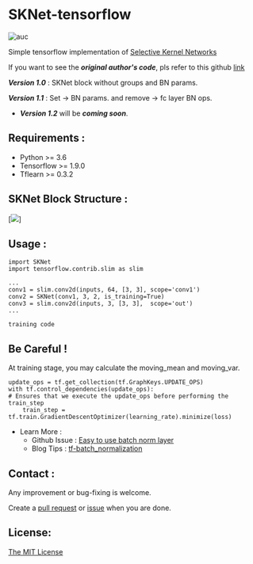 # SKNet-tensorflow
![auc][aucsvg]

[aucsvg]: <https://img.shields.io/badge/SKNet-tensorflow-blueviolet.svg>
[auc]: https://github.com/bravotty/SKNet-tensorflow



Simple tensorflow implementation of [Selective Kernel Networks](<https://arxiv.org/pdf/1903.06586.pdf>)

If you want to see the ***original author's code***, pls refer to this github [link](<https://github.com/implus/SKNet>)

***Version 1.0*** : SKNet block without groups and BN params. 

***Version 1.1***  : Set -> BN params. and remove -> fc layer BN ops.

* ***Version 1.2***  will be ***coming soon***.



## Requirements :

* Python >= 3.6
* Tensorflow >= 1.9.0
* Tflearn >= 0.3.2



## SKNet Block Structure :

[![][imgurl]]

[imgurl]: <https://github.com/bravotty/SKNet-tensorflow/tree/master/img/img1.png>

## Usage : 

```
import SKNet
import tensorflow.contrib.slim as slim

...
conv1 = slim.conv2d(inputs, 64, [3, 3], scope='conv1')
conv2 = SKNet(conv1, 3, 2, is_training=True)
conv3 = slim.conv2d(inputs, 3, [3, 3],  scope='out')
...

training code
```



## Be Careful ! 

At training stage, you may calculate the moving_mean and moving_var.

```
update_ops = tf.get_collection(tf.GraphKeys.UPDATE_OPS)
with tf.control_dependencies(update_ops):
# Ensures that we execute the update_ops before performing the train_step
    train_step = tf.train.GradientDescentOptimizer(learning_rate).minimize(loss)
```

* Learn More :
  * Github Issue : [Easy to use batch norm layer](<https://github.com/tensorflow/tensorflow/issues/1122>)
  * Blog Tips : [tf-batch_normalization](<http://ruishu.io/2016/12/27/batchnorm/>)



## Contact :

Any improvement or bug-fixing is welcome. 

Create a [pull request](<https://github.com/bravotty/SKNet-tensorflow/pulls>) or [issue](<https://github.com/bravotty/SKNet-tensorflow/issues>) when you are done.



## License:

[The MIT License](<https://github.com/bravotty/SKNet-tensorflow/blob/master/LICENSE>)